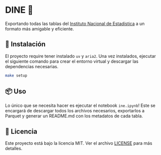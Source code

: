 # DINE 🦕

Exportando todas las tablas del [Instituto Nacional de Estadística](https://www.ine.es/) a un formato más amigable y eficiente.

## 🚀 Instalación

El proyecto require tener instalado `uv` y `aria2`. Una vez instalados, ejecutar el siguiente comando para crear el entorno virtual y descargar las dependencias necesarias.

```bash
make setup
```

## 📦 Uso

Lo único que se necesita hacer es ejecutar el notebook `ine.ipynb`! Este se encargará de descargar todos los archivos necesarios, exportarlos a Parquet y generar un README.md con los metadatos de cada tabla.

## 📝 Licencia

Este proyecto está bajo la licencia MIT. Ver el archivo [LICENSE](LICENSE) para más detalles.
